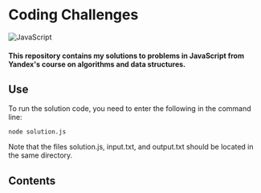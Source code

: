 # Coding Challenges
![JavaScript](https://img.shields.io/badge/JavaScript-323330?style=for-the-badge&logo=javascript&logoColor=F7DF1E)

#### This repository contains my solutions to problems in JavaScript from Yandex's course on algorithms and data structures.
## Use
To run the solution code, you need to enter the following in the command line:
```
node solution.js
```
Note that the files solution.js, input.txt, and output.txt should be located in the same directory.
## Contents
